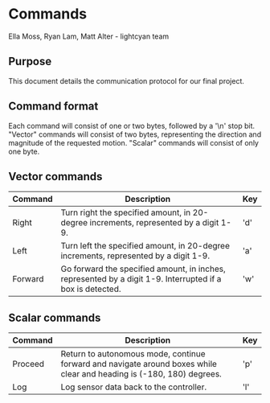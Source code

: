 # Commands
Ella Moss, Ryan Lam, Matt Alter - lightcyan team

## Purpose
This document details the communication protocol for our final project.

## Command format
Each command will consist of one or two bytes, followed by a '\\n' stop bit. "Vector" commands will consist of two bytes, representing the direction and magnitude of the requested motion. "Scalar" commands will consist of only one byte.

## Vector commands

| Command | Description | Key |
| --- | --- | --- |
| Right | Turn right the specified amount, in 20-degree increments, represented by a digit 1-9. | 'd' |
| Left | Turn left the specified amount, in 20-degree increments, represented by a digit 1-9. | 'a' |
| Forward | Go forward the specified amount, in inches, represented by a digit 1-9. Interrupted if a box is detected. | 'w' |

## Scalar commands

| Command | Description | Key |
| --- | --- | --- |
| Proceed | Return to autonomous mode, continue forward and navigate around boxes while clear and heading is (-180, 180) degrees. | 'p' |
| Log | Log sensor data back to the controller. | 'l' |
